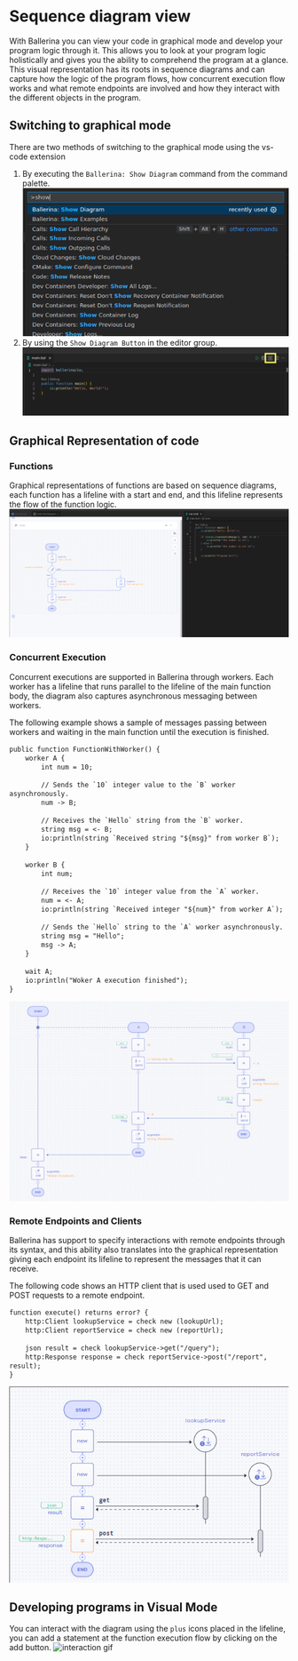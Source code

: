 # Sequence diagram view
With Ballerina you can view your code in graphical mode and develop your program logic through it. This
allows you to look at your program logic holistically and gives you the ability to comprehend the program at 
a glance. This visual representation has its roots in sequence diagrams and can capture how the logic of
the program flows, how concurrent execution flow works and what remote endpoints are involved and how they interact 
with the different objects in the program.

## Switching to graphical mode
There are two methods of switching to the graphical mode using the vs-code extension

1. By executing the `Ballerina: Show Diagram` command from the command palette.
    ![command screenshot](./img/show-diagram-command-palette.png)
2. By using the `Show Diagram Button` in the editor group.
    ![button screenshot](./img/editor-group-button.png)

## Graphical Representation of code

### Functions
Graphical representations of functions are based on sequence diagrams, each function has a lifeline with a start and 
end, and this lifeline represents the flow of the function logic. 
![button screenshot](./img/function-sequence-diagram.png)

### Concurrent Execution
Concurrent executions are supported in Ballerina through workers. Each worker has a lifeline that runs parallel to 
the lifeline of the main function body, the diagram also captures asynchronous messaging between workers.

The following example shows a sample of messages passing between workers and waiting in the main function until the 
execution is finished.

```ballerina
public function FunctionWithWorker() {
    worker A {
        int num = 10;

        // Sends the `10` integer value to the `B` worker asynchronously.
        num -> B;

        // Receives the `Hello` string from the `B` worker.
        string msg = <- B;
        io:println(string `Received string "${msg}" from worker B`);
    }

    worker B {
        int num;

        // Receives the `10` integer value from the `A` worker.
        num = <- A;
        io:println(string `Received integer "${num}" from worker A`);

        // Sends the `Hello` string to the `A` worker asynchronously.
        string msg = "Hello";
        msg -> A;
    }

    wait A;
    io:println("Woker A execution finished");
}
```
![worker screenshot](./img/worker_sample.png)

### Remote Endpoints and Clients
Ballerina has support to specify interactions with remote endpoints through its syntax, and this ability also 
translates into the graphical representation giving each endpoint its lifeline to represent the messages that it 
can receive.

The following code shows an HTTP client that is used used to GET and POST requests to a remote endpoint.

```ballerina
function execute() returns error? {
    http:Client lookupService = check new (lookupUrl);
    http:Client reportService = check new (reportUrl);

    json result = check lookupService->get("/query");
    http:Response response = check reportService->post("/report", result);
}
```
![graphical screenshot](./img/client-code-representations.png)

## Developing programs in Visual Mode
You can interact with the diagram using the `plus` icons placed in the lifeline, you can add a statement at the 
function execution flow by clicking on the add button.
![interaction gif](./img/diagram-interaction.gif)


